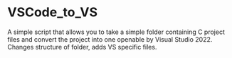 # VSCode_to_VS
A simple script that allows you to take a simple folder containing C project files and convert the project into one openable by Visual Studio 2022. Changes structure of folder, adds VS specific files.
